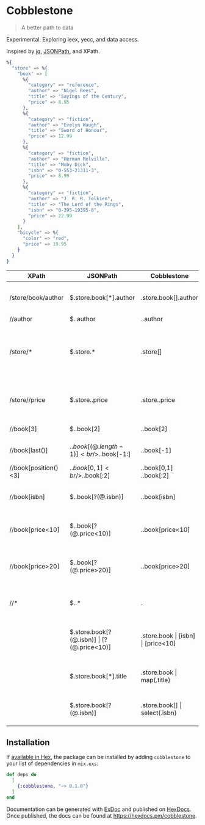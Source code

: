 # Cobblestone

> A better path to data

Experimental. Exploring leex, yecc, and data access.

Inspired by [jq](https://stedolan.github.io/jq/), [JSONPath](https://goessner.net/articles/JsonPath/), and XPath.

```elixir
%{
  "store" => %{
    "book" => [
      %{
        "category" => "reference",
        "author" => "Nigel Rees",
        "title" => "Sayings of the Century",
        "price" => 8.95
      },
      %{
        "category" => "fiction",
        "author" => "Evelyn Waugh",
        "title" => "Sword of Honour",
        "price" => 12.99
      },
      %{
        "category" => "fiction",
        "author" => "Herman Melville",
        "title" => "Moby Dick",
        "isbn" => "0-553-21311-3",
        "price" => 8.99
      },
      %{
        "category" => "fiction",
        "author" => "J. R. R. Tolkien",
        "title" => "The Lord of the Rings",
        "isbn" => "0-395-19395-8",
        "price" => 22.99
      }
    ],
    "bicycle" => %{
      "color" => "red",
      "price" => 19.95
    }
  }
}
```

| XPath                | JSONPath                                | Cobblestone                      | Result                                                      |
| -------------------- | --------------------------------------- | -------------------------------- | ----------------------------------------------------------- |
| /store/book/author   | $.store.book[*].author                  | .store.book[].author             | the authors of all books in the store                       |
| //author             | $..author                               | ..author                         | all authors                                                 |
| /store/\*            | $.store.\*                              | .store[]                         | all things in store, which are some books and a red bicycle |
| /store//price        | $.store..price                          | .store..price                    | the price of everything in the store.                       |
| //book[3]            | $..book[2]                              | ..book[2]                        | the third book                                              |
| //book[last()]       | $..book[(@.length-1)]<br />$..book[-1:] | ..book[-1]                       | the last book in order.                                     |
| //book[position()<3] | $..book[0,1]<br />$..book[:2]           | ..book[0,1]<br />..book[:2]      | the first two books                                         |
| //book[isbn]         | $..book[?(@.isbn)]                      | ..book[isbn]                     | filter all books with isbn number                           |
| //book[price<10]     | $..book[?(@.price<10)]                  | ..book[price<10]                 | filter all books cheapier than 10                           |
| //book[price>20]     | $..book[?(@.price>20)]                  | ..book[price>20]                 | filter all books more expensive than 20                     |
| //\*                 | $..\*                                   | .                                | all elements in structure                                   |
|                      | $.store.book[?(@.isbn)] \| [?(@.price<10)] | .store.book \| [isbn] \| [price<10] | chain operations: books with isbn AND price < 10         |
|                      | $.store.book[*].title                   | .store.book \| map(.title)       | extract all book titles using map function                  |
|                      | $.store.book[?(@.isbn)]                 | .store.book[] \| select(.isbn)   | select books that have isbn field                           |

## Installation

If [available in Hex](https://hex.pm/docs/publish), the package can be installed
by adding `cobblestone` to your list of dependencies in `mix.exs`:

```elixir
def deps do
  [
    {:cobblestone, "~> 0.1.0"}
  ]
end
```

Documentation can be generated with [ExDoc](https://github.com/elixir-lang/ex_doc)
and published on [HexDocs](https://hexdocs.pm). Once published, the docs can
be found at <https://hexdocs.pm/cobblestone>.
